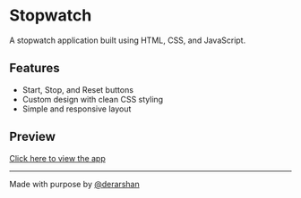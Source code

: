 # Stopwatch

A stopwatch application built using HTML, CSS, and JavaScript.

## Features
- Start, Stop, and Reset buttons
- Custom design with clean CSS styling
- Simple and responsive layout

## Preview
[Click here to view the app](https://derarshan.github.io/stopwatch/)

---

Made with purpose by [@derarshan](https://github.com/derarshan)
